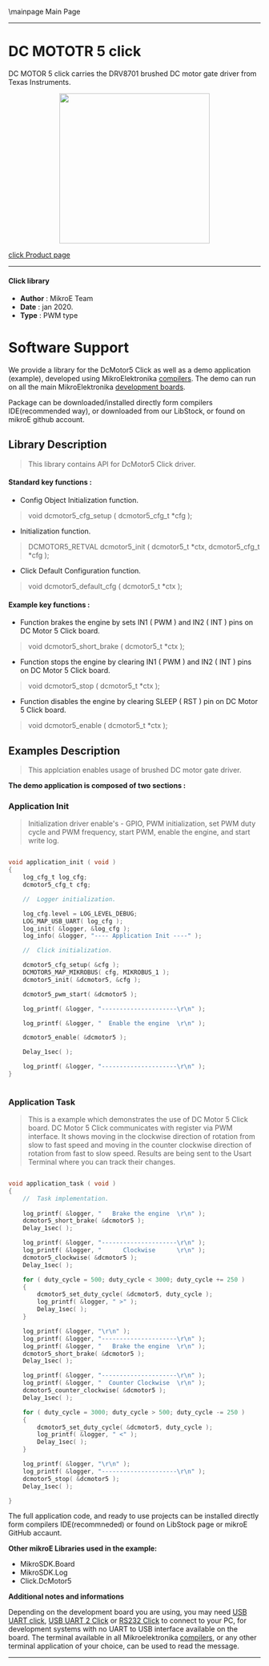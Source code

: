 \mainpage Main Page
 
---
# DC MOTOTR 5 click

DC MOTOR 5 click carries the DRV8701 brushed DC motor gate driver from Texas Instruments.

<p align="center">
  <img src="http://download.mikroe.com/images/click_for_ide/dcmotor5_click.png" height=300px>
</p>

[click Product page](<https://www.mikroe.com/dc-motor-5-click>)

---


#### Click library 

- **Author**        : MikroE Team
- **Date**          : jan 2020.
- **Type**          : PWM type


# Software Support

We provide a library for the DcMotor5 Click 
as well as a demo application (example), developed using MikroElektronika 
[compilers](http://shop.mikroe.com/compilers). 
The demo can run on all the main MikroElektronika [development boards](http://shop.mikroe.com/development-boards).

Package can be downloaded/installed directly form compilers IDE(recommended way), or downloaded from our LibStock, or found on mikroE github account. 

## Library Description

> This library contains API for DcMotor5 Click driver.

#### Standard key functions :

- Config Object Initialization function.
> void dcmotor5_cfg_setup ( dcmotor5_cfg_t *cfg ); 
 
- Initialization function.
> DCMOTOR5_RETVAL dcmotor5_init ( dcmotor5_t *ctx, dcmotor5_cfg_t *cfg );

- Click Default Configuration function.
> void dcmotor5_default_cfg ( dcmotor5_t *ctx );


#### Example key functions :

- Function brakes the engine by sets IN1 ( PWM ) and IN2 ( INT ) pins on DC Motor 5 Click board.
> void dcmotor5_short_brake ( dcmotor5_t *ctx );
 
- Function stops the engine by clearing IN1 ( PWM ) and IN2 ( INT ) pins on DC Motor 5 Click board.
> void dcmotor5_stop ( dcmotor5_t *ctx );

- Function disables the engine by clearing SLEEP ( RST ) pin on DC Motor 5 Click board.
> void dcmotor5_enable ( dcmotor5_t *ctx );

## Examples Description

> This applciation enables usage of brushed DC motor gate driver.

**The demo application is composed of two sections :**

### Application Init 

> Initialization driver enable's - GPIO,
> PWM initialization, set PWM duty cycle and PWM frequency, start PWM, enable the engine,
> and start write log.

```c

void application_init ( void )
{
    log_cfg_t log_cfg;
    dcmotor5_cfg_t cfg;

    //  Logger initialization.

    log_cfg.level = LOG_LEVEL_DEBUG;
    LOG_MAP_USB_UART( log_cfg );
    log_init( &logger, &log_cfg );
    log_info( &logger, "---- Application Init ----" );

    //  Click initialization.

    dcmotor5_cfg_setup( &cfg );
    DCMOTOR5_MAP_MIKROBUS( cfg, MIKROBUS_1 );
    dcmotor5_init( &dcmotor5, &cfg );

    dcmotor5_pwm_start( &dcmotor5 );

    log_printf( &logger, "---------------------\r\n" );

    log_printf( &logger, "  Enable the engine  \r\n" );

    dcmotor5_enable( &dcmotor5 );

    Delay_1sec( );

    log_printf( &logger, "---------------------\r\n" );
}
  
```

### Application Task

> This is a example which demonstrates the use of DC Motor 5 Click board. 
> DC Motor 5 Click communicates with register via PWM interface. 
> It shows moving in the clockwise direction of rotation from slow to fast speed
> and moving in the counter clockwise direction of rotation from fast to slow speed.
> Results are being sent to the Usart Terminal where you can track their changes.

```c

void application_task ( void )
{
    //  Task implementation.
  
    log_printf( &logger, "   Brake the engine  \r\n" );
    dcmotor5_short_brake( &dcmotor5 );
    Delay_1sec( );

    log_printf( &logger, "---------------------\r\n" );
    log_printf( &logger, "      Clockwise      \r\n" );
    dcmotor5_clockwise( &dcmotor5 );
    Delay_1sec( );

    for ( duty_cycle = 500; duty_cycle < 3000; duty_cycle += 250 )
    {
        dcmotor5_set_duty_cycle( &dcmotor5, duty_cycle );
        log_printf( &logger, " >" );
        Delay_1sec( );
    }

    log_printf( &logger, "\r\n" );
    log_printf( &logger, "---------------------\r\n" );
    log_printf( &logger, "   Brake the engine  \r\n" );
    dcmotor5_short_brake( &dcmotor5 );
    Delay_1sec( );

    log_printf( &logger, "---------------------\r\n" );
    log_printf( &logger, "  Counter Clockwise  \r\n" );
    dcmotor5_counter_clockwise( &dcmotor5 );
    Delay_1sec( );

    for ( duty_cycle = 3000; duty_cycle > 500; duty_cycle -= 250 )
    {
        dcmotor5_set_duty_cycle( &dcmotor5, duty_cycle );
        log_printf( &logger, " <" );
        Delay_1sec( );
    }

    log_printf( &logger, "\r\n" );
    log_printf( &logger, "---------------------\r\n" );
    dcmotor5_stop( &dcmotor5 );
    Delay_1sec( );

}

```
 

The full application code, and ready to use projects can be  installed directly form compilers IDE(recommneded) or found on LibStock page or mikroE GitHub accaunt.

**Other mikroE Libraries used in the example:** 

- MikroSDK.Board
- MikroSDK.Log
- Click.DcMotor5

**Additional notes and informations**

Depending on the development board you are using, you may need 
[USB UART click](http://shop.mikroe.com/usb-uart-click), 
[USB UART 2 Click](http://shop.mikroe.com/usb-uart-2-click) or 
[RS232 Click](http://shop.mikroe.com/rs232-click) to connect to your PC, for 
development systems with no UART to USB interface available on the board. The 
terminal available in all Mikroelektronika 
[compilers](http://shop.mikroe.com/compilers), or any other terminal application 
of your choice, can be used to read the message.



---
